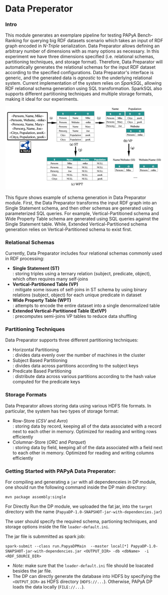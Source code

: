 # Data Preperator

### Intro
This module generates an exemplare pipeline for testing PAPyA Bench-Ranking for querying big RDF datasets scenario which takes an input of RDF graph encoded in _N-Triple_ serialization. Data Preparator allows defining an arbitrary number of dimensions with as many options as necessary. In this experiment we have three dimensions specified (i.e. relational schemas, partitioning techniques, and storage format). Therefore, Data Preparator will automatically generates the relational schemas for the input RDF dataset according to the specified configurations. Data Preparator's interface is generic, and the generated data is _agnostic_ to the underlying relational system. Current implementation of the system relies on _SparkSQL_, allowing RDF relational schema generation using SQL transformation. SparkSQL also supports different partitioning techniques and multiple storage formats, making it ideal for our experiments.

<p>
<img src="https://github.com/DataSystemsGroupUT/PAPyA/raw/main/figs/dataPreparator.png"/>
</p>

This figure shows example of schema generation in Data Preparator module. First, the Data Preparator transforms the input RDF graph into an Single Statement schema, and then other schemas are generated using parameterized SQL queries. For example, Vertical-Partitioned schema and Wide Property Table schema are generated using SQL queries against the Single Statement table. While, Extended Vertical-Partitioned schema generation relies on Vertical-Partitioned schema to exist first.

### Relational Schemas
Currently, Data Preparator includes four relational schemas commonly used in RDF processing:
- __Single Statement (ST)__ <br>
: storing triples using a ternary relation (subject, predicate, object), which often requires many self-joins <br>
- __Vertical-Partitioned Table (VP)__ <br>
: mitigate some issues of self-joins in ST schema by using binary relations (subject, object) for each unique predicate in dataset <br>
- __Wide Property Table (WPT)__ <br>
: attempts to encode the entire dataset into a single denormalized table <br>
- __Extended Vertical-Partitioned Table (ExtVP)__ <br>
: precomputes semi-joins VP tables to reduce data shuffling <br>

### Partitioning Techniques
Data Preparator supports three different partitioning techniques:
- Horizontal Partitioning <br>
: divides data evenly over the number of machines in the cluster  
- Subject Based Partitioning <br>
: divides data across partitions according to the subject keys
- Predicate Based Partitioning <br>
: distribute data across various partitions according to the hash value computed for the predicate keys

### Storage Formats
Data Preparator allows storing data using various HDFS file formats. In particular, the system has two types of storage format:
- Row-Store (_CSV_ and _Avro_) <br>
: storing data by record, keeping all of the data associated with a record next to each other in memory. Optimized for reading and writing rows efficiently
- Columnar-Store (_ORC_ and _Parquet_) <br>
: storing data by field, keeping all of the data associated with a field next to each other in memory. Optimized for reading and writing columns efficiently


### Getting Started with PAPyA Data Preperator:

For compiling and generating a ```jar``` with all dependenceies in DP module, one should run the following command inside the DP main directory:

```shell
mvn package assembly:single
```

For Directly Run the DP module, we uploaded the fat jar, into the ```target``` directory with the name (```PapyaDP-1.0-SNAPSHOT-jar-with-dependencies.jar```)


The user should specify the required schema, partioning techniques, and storage options inside the file ```loader-default.ini```.

The jar file is submmitted as spark job:

```shell
spark-submit --class run.PapyaDPMain  --master local[*] PapyaDP-1.0-SNAPSHOT-jar-with-dependencies.jar <OUTPUT_DIR> -db <dbName>  -i <RDF_SOURCE_DIR>
```
* *Note:* make sure that the ```loader-default.ini``` file should be loacated besides the jar file.
* The DP can directly generate the database into HDFS by specifying the ```<OUTPUT_DIR>``` as HDFS directory (```HDFS://...```). Otherwise, PAPyA DP loads the data locally (```FILE://...```).





